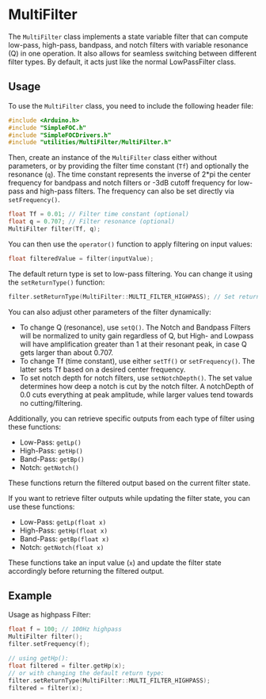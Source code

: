 # MultiFilter

The `MultiFilter` class implements a state variable filter that can compute low-pass, high-pass, bandpass, and notch filters with variable resonance (Q) in one operation. It also allows for seamless switching between different filter types. By default, it acts just like the normal LowPassFilter class.


## Usage

To use the `MultiFilter` class, you need to include the following header file:

```cpp
#include <Arduino.h>
#include "SimpleFOC.h"
#include "SimpleFOCDrivers.h"
#include "utilities/MultiFilter/MultiFilter.h"
```

Then, create an instance of the `MultiFilter` class either without parameters, or by providing the filter time constant (`Tf`) and optionally the resonance (`q`). The time constant represents the inverse of 2*pi the center frequency for bandpass and notch filters or -3dB cutoff frequency for low-pass and high-pass filters. The frequency can also be set directly via `setFrequency()`.

```cpp
float Tf = 0.01; // Filter time constant (optional)
float q = 0.707; // Filter resonance (optional)
MultiFilter filter(Tf, q);
```

You can then use the `operator()` function to apply filtering on input values:

```cpp
float filteredValue = filter(inputValue);
```

The default return type is set to low-pass filtering. You can change it using the `setReturnType()` function:

```cpp
filter.setReturnType(MultiFilter::MULTI_FILTER_HIGHPASS); // Set return type to high-pass filtering
```

You can also adjust other parameters of the filter dynamically:

- To change Q (resonance), use `setQ()`. The Notch and Bandpass Filters will be normalized to unity gain regardless of Q, but High- and Lowpass will have amplification greater than 1 at their resonant peak, in case Q gets larger than about 0.707.
- To change Tf (time constant), use either `setTf()` or `setFrequency()`. The latter sets Tf based on a desired center frequency.
- To set notch depth for notch filters, use `setNotchDepth()`. The set value determines how deep a notch is cut by the notch filter. A notchDepth of 0.0 cuts everything at peak amplitude, while larger values tend towards no cutting/filtering.

Additionally, you can retrieve specific outputs from each type of filter using these functions:

- Low-Pass: `getLp()`
- High-Pass: `getHp()`
- Band-Pass: `getBp()`
- Notch: `getNotch()`

These functions return the filtered output based on the current filter state.

If you want to retrieve filter outputs while updating the filter state, you can use these functions:

- Low-Pass: `getLp(float x)`
- High-Pass: `getHp(float x)`
- Band-Pass: `getBp(float x)`
- Notch: `getNotch(float x)`

These functions take an input value (`x`) and update the filter state accordingly before returning the filtered output.


## Example

Usage as highpass Filter:
```cpp
float f = 100; // 100Hz highpass
MultiFilter filter();
filter.setFrequency(f);

// using getHp():
float filtered = filter.getHp(x);
// or with changing the default return type:
filter.setReturnType(MultiFilter::MULTI_FILTER_HIGHPASS);
filtered = filter(x);
```
